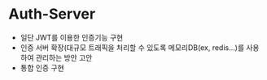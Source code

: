 # Auth-Server

- 일단 JWT를 이용한 인증기능 구현
- 인증 서버 확장(대규모 트래픽을 처리할 수 있도록 메모리DB(ex, redis...)를 사용하여 관리하는 방안 고안
- 통합 인증 구현
